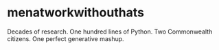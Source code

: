menatworkwithouthats
====================

Decades of research. One hundred lines of Python. Two Commonwealth citizens. One perfect generative mashup.
